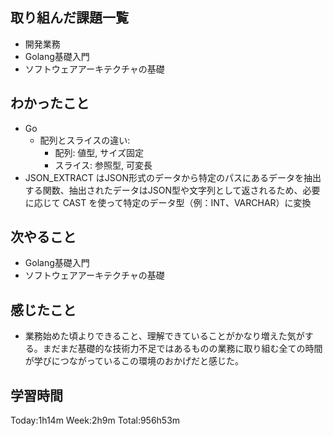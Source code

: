 ## 取り組んだ課題一覧
- 開発業務
- Golang基礎入門
- ソフトウェアアーキテクチャの基礎
## わかったこと
- Go
    - 配列とスライスの違い:
        - 配列: 値型, サイズ固定
        - スライス: 参照型, 可変長
- JSON_EXTRACT はJSON形式のデータから特定のパスにあるデータを抽出する関数、抽出されたデータはJSON型や文字列として返されるため、必要に応じて CAST を使って特定のデータ型（例：INT、VARCHAR）に変換
## 次やること
- Golang基礎入門
- ソフトウェアアーキテクチャの基礎
## 感じたこと
- 業務始めた頃よりできること、理解できていることがかなり増えた気がする。まだまだ基礎的な技術力不足ではあるものの業務に取り組む全ての時間が学びにつながっているこの環境のおかげだと感じた。
## 学習時間
Today:1h14m Week:2h9m Total:956h53m